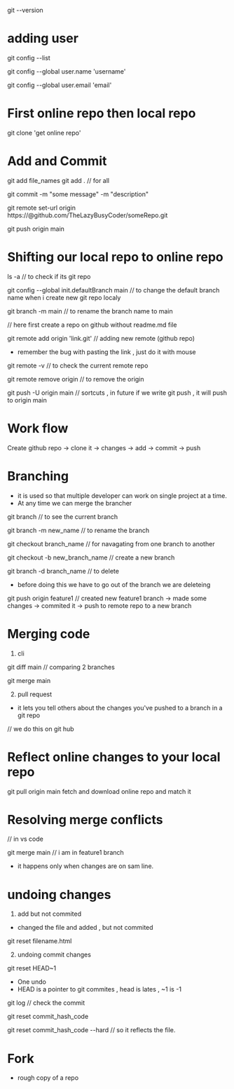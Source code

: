 git --version 

# adding user

git config --list 

git config --global user.name 'username'

git config --global user.email 'email'

# First online repo then local repo

git clone 'get online repo'

# Add and Commit

git add file_names
git add . // for all

git commit -m "some message" -m "description" 

git remote set-url origin https://<TOKEN>@github.com/TheLazyBusyCoder/someRepo.git

git push origin main

# Shifting our local repo to online repo

ls -a // to check if its git repo

git config --global init.defaultBranch main // to change the default branch name when i create new git repo localy

git branch -m main  // to rename the branch name to main

// here first create a repo on github without readme.md file

git remote add origin 'link.git'  // adding new remote (github repo)
  - remember the bug with pasting the link , just do it with mouse

git remote -v // to check the current remote repo

git remote remove origin // to remove the origin

git push -U origin main // sortcuts , in future if we write git push , it will push to origin main

# Work flow

Create github repo -> clone it -> changes -> add -> commit -> push

# Branching
  - it is used so that multiple developer can work on single project at a time. 
  - At any time we can merge the brancher

git branch // to see the current branch 

git branch -m new_name // to rename  the branch

git checkout branch_name // for navagating from one branch to another

git checkout -b new_branch_name // create a new branch

git branch -d branch_name // to delete 
  - before doing this we have to go out of the branch we are deleteing 

git push origin feature1  // created new feature1 branch -> made some changes -> commited it -> push to remote repo to a new branch 

# Merging code 
1. cli 

git diff main // comparing 2 branches 

git merge main

2. pull request
  - it lets you tell others about the changes you've pushed to a branch in a git repo 

// we do this on git hub

# Reflect online changes to your local repo 

git pull origin main 
  fetch and download online repo and match it

# Resolving merge conflicts 

// in vs code

git merge main // i am in feature1 branch 
  - it happens only when changes are on sam line. 


# undoing changes 

1. add but not commited 
  - changed the file and added , but not commited 

git reset filename.html

2. undoing commit changes

git reset HEAD~1
  - One undo 
  - HEAD is a pointer to git commites , head is lates , ~1 is -1 

git log // check the commit 

git reset commit_hash_code

git reset commit_hash_code --hard  // so it reflects the file. 

# Fork
  - rough copy of a repo 


